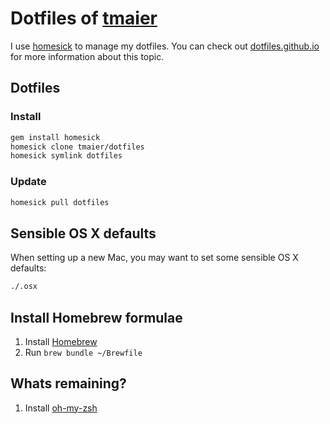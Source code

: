 # Dotfiles of [tmaier][]

I use [homesick][] to manage my dotfiles.
You can check out [dotfiles.github.io][] for more information about this topic.

[tmaier]: http://tobiasmaier.info
[homesick]: https://github.com/technicalpickles/homesick
[dotfiles.github.io]: http://dotfiles.github.io/

## Dotfiles

### Install

```bash
gem install homesick
homesick clone tmaier/dotfiles
homesick symlink dotfiles
```

### Update


```bash
homesick pull dotfiles
```

## Sensible OS X defaults

When setting up a new Mac, you may want to set some sensible OS X defaults:

```bash
./.osx
```

## Install Homebrew formulae

1. Install [Homebrew](http://brew.sh)
2. Run `brew bundle ~/Brewfile`

## Whats remaining?

1. Install [oh-my-zsh](https://github.com/robbyrussell/oh-my-zsh)
